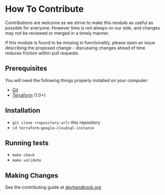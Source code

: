# How To Contribute

Contributions are welcome as we strive to make this module as useful as possible
for everyone. However time is not always on our side, and changes may not be
reviewed or merged in a timely manner.

If this module is found to be missing in functionality, please open an issue
describing the proposed change - discussing changes ahead of time reduces
friction within pull requests.

## Prerequisites

You will need the following things properly installed on your computer:

- [Git](https://git-scm.com/)
- [Terraform](https://www.terraform.io/) (1.0+)

## Installation

- `git clone <repository-url>` this repository
- `cd terraform-google-cloudsql-instance`

## Running tests

- `make check`
- `make validate`

## Making Changes

See the contributing guide at
[devhandbook.org](https://devhandbook.org/contributing)
